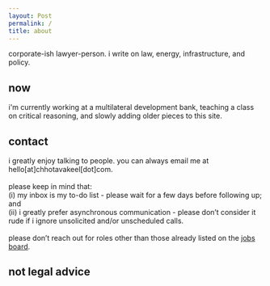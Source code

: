 ```yaml
---
layout: Post
permalink: /
title: about
---
```

corporate-ish lawyer-person. i write on law, energy, infrastructure, and policy.
<h2>now</h2>
i'm currently working at a multilateral development bank, teaching a class on critical reasoning, and slowly adding older pieces to this site.
<h2>contact</h2>
i greatly enjoy talking to people. you can always email me at hello[at]chhotavakeel[dot]com. <br><br> 
please keep in mind that:<br>
(i) my inbox is my to-do list - please wait for a few days before following up; and <br>
(ii) i greatly prefer asynchronous communication - please don’t consider it rude if i ignore unsolicited and/or unscheduled calls. <br><br>
please don’t reach out for roles other than those already listed on the <a href="jobsboard">jobs board</a>.
<h2>not legal advice </h2>

